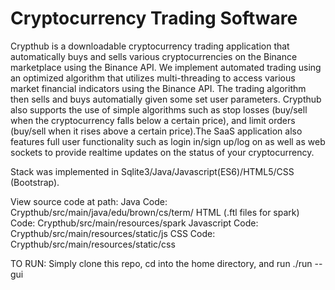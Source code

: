 # Cryptocurrency Trading Software

Crypthub is a downloadable cryptocurrency trading application that automatically buys and sells various cryptocurrencies on the Binance marketplace using the Binance API. We implement automated trading using an optimized algorithm that utilizes multi-threading to access various market financial indicators using the Binance API. The trading algorithm then sells and buys automatially given some set user parameters. Crypthub also supports the use of simple algorithms such as stop losses (buy/sell when the cryptocurrency falls below a certain price), and limit orders (buy/sell when it rises above a certain price).The SaaS application also features full user functionality such as login in/sign up/log on as well as web sockets to provide realtime updates on the status of your cryptocurrency.

Stack was implemented in Sqlite3/Java/Javascript(ES6)/HTML5/CSS (Bootstrap).

View source code at path:
  Java Code: Crypthub/src/main/java/edu/brown/cs/term/
  HTML (.ftl files for spark) Code: Crypthub/src/main/resources/spark
  Javascript Code: Crypthub/src/main/resources/static/js
  CSS Code: Crypthub/src/main/resources/static/css

TO RUN:
Simply clone this repo, cd into the home directory, and run ./run --gui

